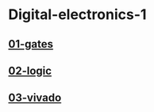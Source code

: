 # Digital-electronics-1

## [01-gates](https://github.com/IvoSvk/digital-electronics-1/blob/804c18de35a0654af225e43e96eb0c6a627dd12c/01-gates/readme.md)


## [02-logic](02-logic/readme.md)


## [03-vivado](03-vivado/readme.md)




